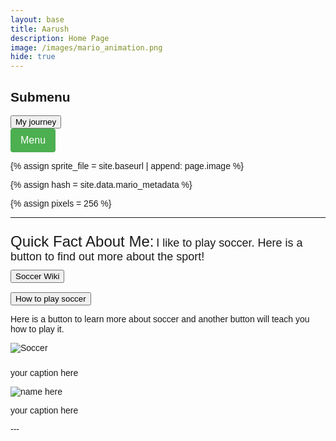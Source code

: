 ```yaml
---
layout: base
title: Aarush 
description: Home Page
image: /images/mario_animation.png
hide: true
---
```


<div>
  <h2>Submenu</h2>
    <a href="https://aarushkota.github.io/Aarush_2025/">
    <button>My journey</button>
    </a>
</div>

<style>
.dropdown {
  position: relative;
  display: inline-block;
}

.dropdown-content {
  display: none;
  position: absolute;
  background-color: #f9f9f9;
  min-width: 160px;
  box-shadow: 0px 8px 16px 0px rgba(0,0,0,0.2);
  padding: 12px 16px;
  z-index: 1;
}

.dropdown:hover .dropdown-content {
  display: block;
}
</style>



<style>
    body {
        font-family: Arial, sans-serif;
    }
    .dropdown {
        position: relative;
        display: inline-block;
    }
    .dropbtn {
        background-color: #4CAF50; /* Green */
        color: white;
        padding: 10px 16px;
        font-size: 16px;
        border: none;
        cursor: pointer;
        border-radius: 4px;
        transition: background-color 0.3s;
    }
    .dropbtn:hover {
        background-color: #45a049;
    }
    .dropdown-content {
        display: none;
        position: absolute;
        background-color: white;
        min-width: 160px;
        box-shadow: 0px 4px 8px rgba(0, 0, 0, 0.2);
        z-index: 1;
        border-radius: 4px;
    }
    .dropdown-content a {
        color: black;
        padding: 12px 16px;
        text-decoration: none;
        display: block;
        transition: background-color 0.3s;
    }
    .dropdown-content a:hover {
        background-color: #f1f1f1;
    }
    .dropdown:hover .dropdown-content {
        display: block;
    }
</style>

<div class="dropdown">
    <button class="dropbtn">Menu</button>
    <div class="dropdown-content">
        <a href="https://aarushkota.github.io/Aarush_2025/calculator">Calculator</a>
        <a href="https://aarushkota.github.io/Aarush_2025/cookieclicker">Cookie Clicker</a>
        <a href="https://aarushkota.github.io/Aarush_2025/snake">Snake </a>
    </div>
</div>

<script>
    window.onclick = function(event) {
        if (!event.target.matches('.dropbtn')) {
            var dropdowns = document.getElementsByClassName("dropdown-content");
            for (var i = 0; i < dropdowns.length; i++) {
                var openDropdown = dropdowns[i];
                if (openDropdown.style.display === "block") {
                    openDropdown.style.display = "none";
                }
            }
        }
    }
</script>


<!-- Liquid:  statements -->

<!-- Include submenu from _includes to top of pages -->
<!--- Concatenation of site URL to frontmatter image  --->
{% assign sprite_file = site.baseurl | append: page.image %}
<!--- Has is a list variable containing mario metadata for sprite --->
{% assign hash = site.data.mario_metadata %}  
<!--- Size width/height of Sprit images --->
{% assign pixels = 256 %}

<!--- HTML for page contains <p> tag named "Mario" and class properties for a "sprite"  -->

<p id="mario" class="sprite"></p>
  
<!--- Embedded Cascading Style Sheet (CSS) rules, 
        define how HTML elements look 
--->
<style>

  /*CSS style rules for the id and class of the sprite...
  */
  .sprite {
    height: {{pixels}}px;
    width: {{pixels}}px;
    background-image: url('{{sprite_file}}');
    background-repeat: no-repeat;
  }

  /*background position of sprite element
  */
  #mario {
    background-position: calc({{animations[0].col}} * {{pixels}} * -1px) calc({{animations[0].row}} * {{pixels}}* -1px);
  }
</style>

<!--- Embedded executable code--->
<script>
  ////////// convert YML hash to javascript key:value objects /////////

  var mario_metadata = {}; //key, value object
  {% for key in hash %}  
  
  var key = "{{key | first}}"  //key
  var values = {} //values object
  values["row"] = {{key.row}}
  values["col"] = {{key.col}}
  values["frames"] = {{key.frames}}
  mario_metadata[key] = values; //key with values added

  {% endfor %}

  ////////// game object for player /////////

  class Mario {
    constructor(meta_data) {
      this.tID = null;  //capture setInterval() task ID
      this.positionX = 0;  // current position of sprite in X direction
      this.currentSpeed = 0;
      this.marioElement = document.getElementById("mario"); //HTML element of sprite
      this.pixels = {{pixels}}; //pixel offset of images in the sprite, set by liquid constant
      this.interval = 100; //animation time interval
      this.obj = meta_data;
      this.marioElement.style.position = "absolute";
    }

    animate(obj, speed) {
      let frame = 0;
      const row = obj.row * this.pixels;
      this.currentSpeed = speed;

      this.tID = setInterval(() => {
        const col = (frame + obj.col) * this.pixels;
        this.marioElement.style.backgroundPosition = `-${col}px -${row}px`;
        this.marioElement.style.left = `${this.positionX}px`;

        this.positionX += speed;
        frame = (frame + 1) % obj.frames;

        const viewportWidth = window.innerWidth;
        if (this.positionX > viewportWidth - this.pixels) {
          document.documentElement.scrollLeft = this.positionX - viewportWidth + this.pixels;
        }
      }, this.interval);
    }

    startWalking() {
      this.stopAnimate();
      this.animate(this.obj["Walk"], 3);
    }

    startRunning() {
      this.stopAnimate();
      this.animate(this.obj["Run1"], 6);
    }

    startPuffing() {
      this.stopAnimate();
      this.animate(this.obj["Puff"], 0);
    }

    startCheering() {
      this.stopAnimate();
      this.animate(this.obj["Cheer"], 0);
    }

    startFlipping() {
      this.stopAnimate();
      this.animate(this.obj["Flip"], 0);
    }

    startResting() {
      this.stopAnimate();
      this.animate(this.obj["Rest"], 0);
    }

    stopAnimate() {
      clearInterval(this.tID);
    }
  }

  const mario = new Mario(mario_metadata);

  ////////// event control /////////

  window.addEventListener("keydown", (event) => {
    if (event.key === "ArrowRight") {
      event.preventDefault();
      if (event.repeat) {
        mario.startCheering();
      } else {
        if (mario.currentSpeed === 0) {
          mario.startWalking();
        } else if (mario.currentSpeed === 3) {
          mario.startRunning();
        }
      }
    } else if (event.key === "ArrowLeft") {
      event.preventDefault();
      if (event.repeat) {
        mario.stopAnimate();
      } else {
        mario.startPuffing();
      }
    }
  });

  //touch events that enable animations
  window.addEventListener("touchstart", (event) => {
    event.preventDefault(); // prevent default browser action
    if (event.touches[0].clientX > window.innerWidth / 2) {
      // move right
      if (currentSpeed === 0) { // if at rest, go to walking
        mario.startWalking();
      } else if (currentSpeed === 3) { // if walking, go to running
        mario.startRunning();
      }
    } else {
      // move left
      mario.startPuffing();
    }
  });

  //stop animation on window blur
  window.addEventListener("blur", () => {
    mario.stopAnimate();
  });

  //start animation on window focus
  window.addEventListener("focus", () => {
     mario.startFlipping();
  });

  //start animation on page load or page refresh
  document.addEventListener("DOMContentLoaded", () => {
    // adjust sprite size for high pixel density devices
    const scale = window.devicePixelRatio;
    const sprite = document.querySelector(".sprite");
    sprite.style.transform = `scale(${0.5 * scale})`;
    mario.startResting();
  });

</script>

---
<html lang=en>
    <body>
      <div style="height: 10px;"></div>
      <font size="+2">Quick Fact About Me:</font>
      <font size="+1">I like to play soccer. Here is a button to find out more about the sport!</font>
      <a href="https://en.wikipedia.org/wiki/Association_football" style="display: block;">
       <div style="height: 10px;"></div>
        <button>Soccer Wiki</button>
        <div style="height: 10px;"></div>
       </a>
       <div style="height: 5px;"></div>
       <a href="https://www.soccer.com/guide/how-to-play-soccer-guide-for-beginners" style="display: block;">
        <button>How to play soccer</button>
       </a>
       <p>Here is a button to learn more about soccer and another button will teach you how to play it.</p>
       <img src="https://cdn.britannica.com/51/190751-131-B431C216/soccer-ball-goal.jpg" alt="Soccer">
       <div style="height: 10px;"></div>
       <p>your caption here</p>
       <img src="your link for your other image here" alt="name here">
       <p>your caption here</p>
    </body>
</html>
---
